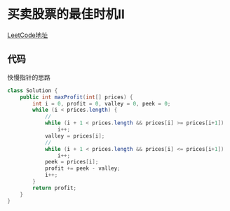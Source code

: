 # 买卖股票的最佳时机II
[LeetCode地址](https://leetcode-cn.com/problems/best-time-to-buy-and-sell-stock-ii)
## 代码
快慢指针的思路
```java
class Solution {
    public int maxProfit(int[] prices) {
        int i = 0, profit = 0, valley = 0, peek = 0;
        while (i < prices.length) {
            //
            while (i + 1 < prices.length && prices[i] >= prices[i+1])
                i++;
            valley = prices[i];
            //
            while (i + 1 < prices.length && prices[i] <= prices[i+1])
                i++;
            peek = prices[i];
            profit += peek - valley;
            i++;
        }
        return profit;
    }
}
```
